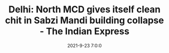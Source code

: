 ---
"title": "Delhi: North MCD gives itself clean chit in Sabzi Mandi building collapse - The Indian Express"
"date": "2021-9-23 7:0:0"
"feed_name": "GOOGLENEWSDRILLING"
"feed_website": "https://news.google.com/search?q=drilling%2Bincident&hl=en-US&gl=US&ceid=US:en"
"feed_rss": "https://news.google.com/rss/search?q=drilling%2Bincident&hl=en-US&gl=US&ceid=US:en"
"link": "https://indianexpress.com/article/cities/delhi/delhi-north-mcd-gives-itself-clean-chit-in-sabzi-mandi-building-collapse-7528729/"
"source": "{'href': 'https://indianexpress.com', 'title': 'The Indian Express'}"
"file": "_posts/2021-1-1-1c5b30efc30fbc964b5cfcd2e44e8743a6ee808a.md"
"accident": "1"
"drilling": "0"
"dead": "0"
"injured": "0"
"arrested": "0"
"place": "unknown place"
"where": "unknown site"
"causes": "unknown"
"place_uri": "unknown place"
---